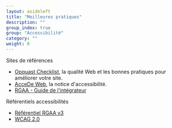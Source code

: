 ```yaml
---
layout: asideleft
title: "Meilleures pratiques"
description: ""
group_index: true
group: "Accessibilité"
category: ""
weight: 0
---
```


Sites de références

* [Opquast Checklist](https://www.opquast.com/qualite-web-opquast/), la qualité Web et les bonnes pratiques pour améliorer votre site.
* [AcceDe Web](https://www.accede-web.com/), la notice d'accessibilité.
* [RGAA - Guide de l'intégrateur](https://disic.github.io/guide-integrateur/)

Référentiels accessibilités

* [Référentiel RGAA v3](https://references.modernisation.gouv.fr/rgaa-accessibilite/criteres.html)
* [WCAG 2.0](https://www.w3.org/Translations/NOTE-UNDERSTANDING-WCAG20-fr/)
